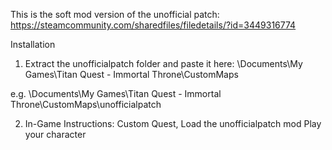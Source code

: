 This is the soft mod version of the unofficial patch: https://steamcommunity.com/sharedfiles/filedetails/?id=3449316774

Installation
1. Extract the unofficialpatch folder and paste it here:
\Documents\My Games\Titan Quest - Immortal Throne\CustomMaps

e.g.
\Documents\My Games\Titan Quest - Immortal Throne\CustomMaps\unofficialpatch

2. In-Game Instructions:
Custom Quest, Load the unofficialpatch mod
Play your character

